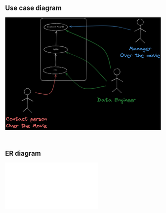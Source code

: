 ## Use case diagram

<div style="filter: invert(1) hue-rotate(180deg) contrast(1);"

![use_case_diagram](/docs/use_case_diagram.excalidraw.png)

</div>

<br>

## ER diagram

![ER_diagram](/docs/ER_diagram.md)
